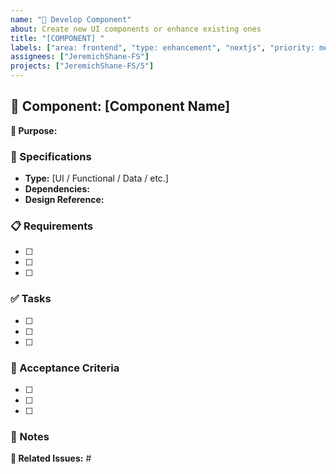 ```yaml
---
name: "🧩 Develop Component"
about: Create new UI components or enhance existing ones
title: "[COMPONENT] "
labels: ["area: frontend", "type: enhancement", "nextjs", "priority: medium"]
assignees: ["JeremichShane-FS"]
projects: ["JeremichShane-FS/5"]
---
```


## 🧩 Component: [Component Name]

**🎯 Purpose:**

<!-- Example: A reusable date picker component that supports multiple date formats and ranges -->

### 🔧 Specifications

<!-- Example:
- **Type:** UI Component
- **Dependencies:** MUI core, date-fns library
- **Design Reference:** [Figma link] -->

- **Type:** [UI / Functional / Data / etc.]
- **Dependencies:**
- **Design Reference:**

### 📋 Requirements

<!-- Example requirements:
- [ ] Support single date and date range selection modes
- [ ] Allow custom date formatting options
- [ ] Support keyboard navigation
- [ ] Implement min/max date restrictions
- [ ] Provide clear disabled state styling
- [ ] Ensure mobile-friendly interaction -->

- [ ]
- [ ]
- [ ]

### ✅ Tasks

<!-- Example development tasks:
- [ ] Create component scaffold with props interface
- [ ] Implement core calendar display logic
- [ ] Add date selection functionality
- [ ] Develop range selection capability
- [ ] Implement keyboard navigation
- [ ] Add validation and error states
- [ ] Write unit tests
- [ ] Document component API -->

- [ ]
- [ ]
- [ ]

### 🏁 Acceptance Criteria

<!-- Example criteria for completion:
- [ ] Component displays and functions correctly in all required browsers
- [ ] All tests pass with >90% coverage
- [ ] Follows design system guidelines
- [ ] Accessible via keyboard and screen readers
- [ ] Component is documented in Storybook
- [ ] Performance tested (renders in <50ms) -->

- [ ]
- [ ]
- [ ]

### 📝 Notes

<!-- Example notes for implementation:
Focus on making this component highly reusable across the application. Consider extracting pure logic into hooks for better separation of concerns. Make sure to follow the established pattern for controllable vs. uncontrolled component modes. -->

**🔗 Related Issues:** #
